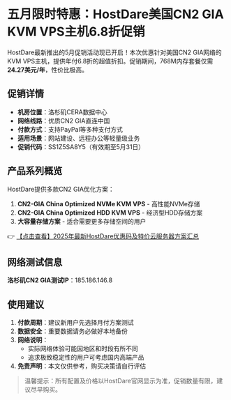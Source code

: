 # 五月限时特惠：HostDare美国CN2 GIA KVM VPS主机6.8折促销

HostDare最新推出的5月促销活动现已开启！本次优惠针对美国CN2 GIA网络的KVM VPS主机，提供年付6.8折的超值折扣。促销期间，768M内存套餐仅需**24.27美元/年**，性价比极高。

## 促销详情

- **机房位置**：洛杉矶CERA数据中心
- **网络线路**：优质CN2 GIA直连中国
- **付款方式**：支持PayPal等多种支付方式
- **适用场景**：网站建设、远程办公等轻量级业务
- **促销代码**：SS1Z5SA8Y5（有效期至5月31日）

## 产品系列概览

HostDare提供多款CN2 GIA优化方案：

1. **CN2-GIA China Optimized NVMe KVM VPS** - 高性能NVMe存储
2. **CN2-GIA China Optimized HDD KVM VPS** - 经济型HDD存储方案
3. **大容量存储方案** - 适合需要更多存储空间的用户

👉 [【点击查看】2025年最新HostDare优惠码及特价云服务器方案汇总](https://bit.ly/hostdare)

## 网络测试信息

**洛杉矶CN2 GIA测试IP**：185.186.146.8

## 使用建议

1. **付款周期**：建议新用户先选择月付方案测试
2. **数据安全**：重要数据请务必做好本地备份
3. **网络说明**：
   - 实际网络体验可能因地区和时段有所不同
   - 追求极致稳定性的用户可考虑国内高端产品
4. **免责声明**：本文仅供参考，购买决策请自行评估

> 温馨提示：所有配置及价格以HostDare官网显示为准，促销数量有限，建议尽早购买。